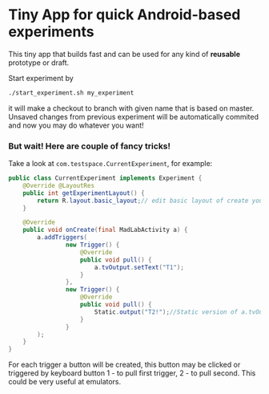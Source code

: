 # Tiny App for quick Android-based experiments

This tiny app that builds fast and can be used for any kind of __reusable__ prototype or draft.

Start experiment by

```bash
./start_experiment.sh my_experiment
```
it will make a checkout to branch with given name that is based on master. Unsaved changes from previous experiment will be automatically commited and now you may do whatever you want!

### But wait! Here are couple of fancy tricks!
Take a look at `com.testspace.CurrentExperiment`, for example:

```java
public class CurrentExperiment implements Experiment {
    @Override @LayoutRes
    public int getExperimentLayout() {
        return R.layout.basic_layout;// edit basic layout of create your own
    }

    @Override
    public void onCreate(final MadLabActivity a) {
        a.addTriggers(
                new Trigger() {
                    @Override
                    public void pull() {
                        a.tvOutput.setText("T1");
                    }
                },
                new Trigger() {
                    @Override
                    public void pull() {
                        Static.output("T2!");//Static version of a.tvOutput.setText("T2!")
                    }
                }
        );
    }
}
```

For each trigger a button will be created, this button may be clicked or triggered by keyboard button 1 - to pull first trigger, 2 - to pull second. 
This could be very useful at emulators. 
